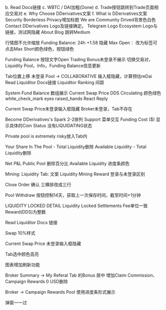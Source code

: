 b. Read Docs链接
c. WBTC / DAI加粗(Done)
d. Trade按钮跳转到Trade页面相应交易对
e. Why Choose DDerivatives文案
f. What is DDerivatives文案
Security Borderless Privacy增加标题
We are Community Drived背景色白色
Contact DDerivatives Logo及链接确定。 Telegram Logo
Ecosystem Logo与链接，测试网隐藏
About Blog 跳转Medium

行情图不允许缩放
Funding Balance: 24h +1.58 隐藏
Max Open： 改为标签可点击Max
Short颜色绿色，按钮绿色

Funding Balance 按钮文字Open
Trading Bonus未登录不展示
切换交易对，Liquidity Pool，Info，Funding Balance信息更新

Tab位置上移
未登录 Pool -> COLLABORATIVE  输入框隐藏，计算预估reDai
Read Liquiditor Docs链接
Liquiditor Ranking 间距

System Fund Balance 数组展示
Current Swap Price DDS Circulating 颜色绿色
white_check_mark
eyes
raised_hands
React
Reply

Current Swap Price未登录输入框隐藏
Broker未登录，Tab不存在

Become DDerivatives's Spark 2-2排列
Support 菜单交互
Funding Cost ($) 显示具体的Coin
Status 没有LIQUIDATING状态

Private pool is extremely risky放入Tab内

Your Share In The Pool - Total Liquidity删除
Available Liquidity - Total Liquidity删除

Net P&L Public Pool 删除百分比
Available Liquidity 进度条颜色

Mining: Liquidity Tab:
    文案 Liquidity Mining Reward 登录与未登录区别

Close Order 确认
三横排改成三行

Pool Withdraw 按钮控制14天，获取上一次保存时间，截至时间+1分钟

LIQUIDITY LOCKED DETAIL
    Liquidity Locked Settlements Fee单位一致
    Reward(DDS)为整数


Read Liquiditor Docs 链接

Swap 10%样式

Current Swap Price 未登录输入框隐藏

Tab选中颜色高亮

图表增加刷新功能

Broker Summary -> 
    My Referal Tab 的Bonus 居中
    增加Claim
    Commission、Campaign Rewards 0 USD删除

Broker -> Campaign Rewards Pool 使用进度条形式展示

弹窗一一过